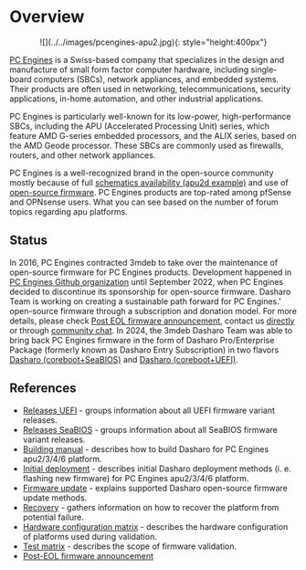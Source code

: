 # Overview

<center>
![](../../images/pcengines-apu2.jpg){: style="height:400px"}
</center>

[PC Engines](https://www.pcengines.ch/) is a Swiss-based company that
specializes in the design and manufacture of small form factor computer
hardware, including single-board computers (SBCs), network appliances, and
embedded systems. Their products are often used in networking,
telecommunications, security applications, in-home automation, and other
industrial applications.

PC Engines is particularly well-known for its low-power, high-performance SBCs,
including the APU (Accelerated Processing Unit) series, which feature AMD G-series
embedded processors, and the ALIX series, based on the AMD Geode processor.
These SBCs are commonly used as firewalls, routers, and other network
appliances.

PC Engines is a well-recognized brand in the open-source community mostly
because of full [schematics availability (apu2d
example)](https://www.pcengines.ch/schema/apu2d.pdf) and use of [open-source
firmware](https://pcengines.github.io/). PC Engines products are top-rated
among pfSense and OPNsense users. What you can see based on the number of forum
topics regarding apu platforms.

## Status

In 2016, PC Engines contracted 3mdeb to take over the maintenance of
open-source firmware for PC Engines products. Development happened in [PC
Engines Github organization](https://github.com/pcengines) until September
2022, when PC Engines decided to discontinue its sponsorship for open-source
firmware. Dasharo Team is working on creating a sustainable path forward for PC
Engines.' open-source firmware through a subscription and donation model. For
more details, please check [Post EOL firmware
announcement](post-eol-fw-announcement.md), contact us
[directly](mailto:contact@dasharo.com) or through [community
chat](https://matrix.to/#/#dasharo:matrix.org). In 2024, the 3mdeb Dasharo Team
was able to bring back PC Engines firmware in the form of Dasharo
Pro/Enterprise Package (formerly known as Dasharo Entry Subscription) in two
flavors [Dasharo
(coreboot+SeaBIOS)](https://shop.3mdeb.com/shop/dasharo-entry-subscription/1-year-dasharo-entry-subscription-for-network-appliance-corebootseabios/)
and [Dasharo
(coreboot+UEFI)](https://shop.3mdeb.com/shop/dasharo-entry-subscription/1-year-dasharo-entry-subscription-for-network-appliance/).

## References

* [Releases UEFI](releases_uefi.md) - groups information about all UEFI firmware
  variant releases.
* [Releases SeaBIOS](releases_seabios.md) - groups information about all SeaBIOS
  firmware variant releases.
* [Building manual](building-manual.md) - describes how to build Dasharo for
  PC Engines apu2/3/4/6 platform.
* [Initial deployment](initial-deployment.md) - describes initial Dasharo
  deployment methods (i. e. flashing new firmware) for PC Engines apu2/3/4/6
  platform.
* [Firmware update](firmware-update.md) - explains supported Dasharo
  open-source firmware update methods.
* [Recovery](recovery.md) - gathers information on how to recover the platform
  from potential failure.
* [Hardware configuration matrix](hardware-matrix.md) - describes the
  hardware configuration of platforms used during validation.
* [Test matrix](https://docs.google.com/spreadsheets/d/1wSE6xA3K3nXewwLn5lV39_2wZL1kg5AkGb4mvmG3bwE/edit#gid=1670191276)
  \- describes the scope of firmware validation.
* [Post-EOL firmware announcement](post-eol-fw-announcement.md)
